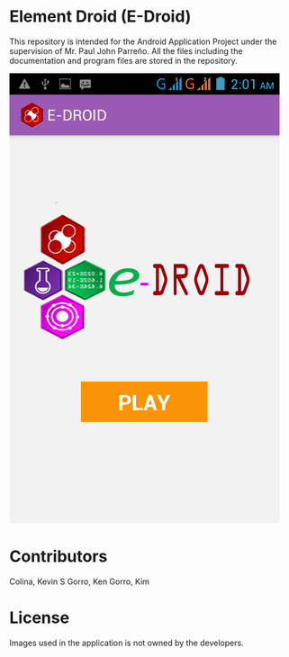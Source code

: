 Element Droid (E-Droid)
=========================

This repository is intended for the Android Application Project under the supervision of Mr. Paul John Parreño. All the files including the documentation and program files are stored in the repository.


<img border="0" src="https://github.com/aniloc111/ColinaGorroAndroidProject/blob/master/Element%20Droid.png" alt="Element Droid" width="480" height="800" />

Contributors
=========================
Colina, Kevin S
Gorro, Ken
Gorro, Kim

License
=========================
Images used in the application is not owned by the developers.
